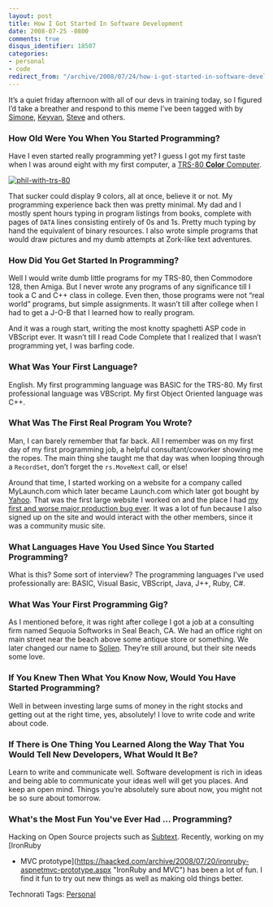 ```yaml
---
layout: post
title: How I Got Started In Software Development
date: 2008-07-25 -0800
comments: true
disqus_identifier: 18507
categories:
- personal
- code
redirect_from: "/archive/2008/07/24/how-i-got-started-in-software-development.aspx/"
---
```


It’s a quiet friday afternoon with all of our devs in training today, so
I figured I’d take a breather and respond to this meme I’ve been tagged
with by
[Simone](http://codeclimber.net.nz/archive/2008/07/10/How-I-Got-Started-in-Software-Development.aspx "Simone"),
[Keyvan](http://nayyeri.net/blog/how-i-got-started-in-software-development/ "Keyvan Nayyeri's blog"),
[Steve](http://stevesmithblog.com/blog/how-i-got-started-in-software-development/ "Steve Smith")
and others.

### How Old Were You When You Started Programming?

Have I even started really programming yet? I guess I got my first taste
when I was around eight with my first computer, a [TRS-80 **Color**
Computer](https://haacked.com/archive/2005/06/06/my-first-computer.aspx "My First Computer").

[![phil-with-trs-80](https://haacked.com/images/haacked_com/WindowsLiveWriter/HowIGotStartedInSoftwareDevelopment_761A/phil-with-trs-80_thumb.jpg "phil-with-trs-80")](https://haacked.com/images/haacked_com/WindowsLiveWriter/HowIGotStartedInSoftwareDevelopment_761A/phil-with-trs-80_2.jpg)

That sucker could display 9 colors, all at once, believe it or not. My
programming experience back then was pretty minimal. My dad and I mostly
spent hours typing in program listings from books, complete with pages
of `DATA` lines consisting entirely of 0s and 1s. Pretty much typing by
hand the equivalent of binary resources. I also wrote simple programs
that would draw pictures and my dumb attempts at Zork-like text
adventures.

### How Did You Get Started In Programming?

Well I would write dumb little programs for my TRS-80, then Commodore
128, then Amiga. But I never wrote any programs of any significance till
I took a C and C++ class in college. Even then, those programs were not
“real world” programs, but simple assignments. It wasn’t till after
college when I had to get a J-O-B that I learned how to really program.

And it was a rough start, writing the most knotty spaghetti ASP code in
VBScript ever. It wasn’t till I read Code Complete that I realized that
I wasn’t programming yet, I was barfing code.

### What Was Your First Language?

English. My first programming language was BASIC for the TRS-80. My
first professional language was VBScript. My first Object Oriented
language was C++.

### What Was The First Real Program You Wrote?

Man, I can barely remember that far back. All I remember was on my first
day of my first programming job, a helpful consultant/coworker showing
me the ropes. The main thing she taught me that day was when looping
through a `RecordSet`, don’t forget the `rs.MoveNext` call, or else!

Around that time, I started working on a website for a company called
MyLaunch.com which later became Launch.com which later got bought by
[Yahoo](http://launch.com/). That was the first large website I worked
on and the place I had [my first and worse major production bug
ever](https://haacked.com/archive/2005/11/08/worse-software-bugs.aspx "Worse Bug").
It was a lot of fun because I also signed up on the site and would
interact with the other members, since it was a community music site.

### What Languages Have You Used Since You Started Programming?

What is this? Some sort of interview? The programming languages I’ve
used professionally are: BASIC, Visual Basic, VBScript, Java, J++, Ruby,
C\#.

### What Was Your First Programming Gig?

As I mentioned before, it was right after college I got a job at a
consulting firm named Sequoia Softworks in Seal Beach, CA. We had an
office right on main street near the beach above some antique store or
something. We later changed our name to
[Solien](http://solien.com/ "Solien"). They’re still around, but their
site needs some love.

### If You Knew Then What You Know Now, Would You Have Started Programming?

Well in between investing large sums of money in the right stocks and
getting out at the right time, yes, absolutely! I love to write code and
write about code.

### If There is One Thing You Learned Along the Way That You Would Tell New Developers, What Would It Be?

Learn to write and communicate well. Software development is rich in
ideas and being able to communicate your ideas well will get you places.
And keep an open mind. Things you’re absolutely sure about now, you
might not be so sure about tomorrow.

### What's the Most Fun You've Ever Had ... Programming?

Hacking on Open Source projects such as
[Subtext](http://subtextproject.com/). Recently, working on my [IronRuby
+ MVC
prototype](https://haacked.com/archive/2008/07/20/ironruby-aspnetmvc-prototype.aspx "IronRuby and MVC")
has been a lot of fun. I find it fun to try out new things as well as
making old things better.

Technorati Tags: [Personal](http://technorati.com/tags/Personal)

